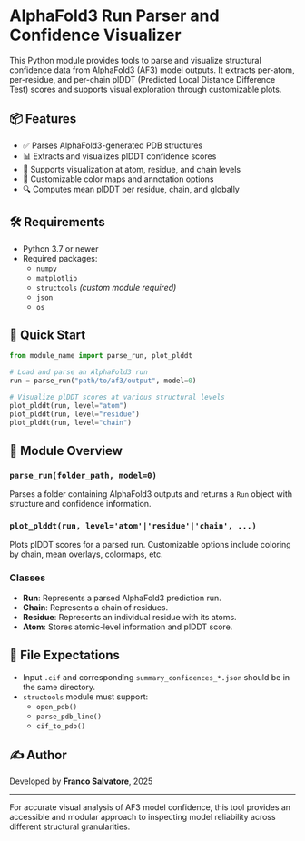# AlphaFold3 Run Parser and Confidence Visualizer

This Python module provides tools to parse and visualize structural confidence data from AlphaFold3 (AF3) model outputs. It extracts per-atom, per-residue, and per-chain plDDT (Predicted Local Distance Difference Test) scores and supports visual exploration through customizable plots.

## 📦 Features

- ✅ Parses AlphaFold3-generated PDB structures
- 📊 Extracts and visualizes plDDT confidence scores
- 🧬 Supports visualization at atom, residue, and chain levels
- 🎨 Customizable color maps and annotation options
- 🔍 Computes mean plDDT per residue, chain, and globally

## 🛠️ Requirements

- Python 3.7 or newer
- Required packages:
  - `numpy`
  - `matplotlib`
  - `structools` *(custom module required)*
  - `json`
  - `os`

## 🚀 Quick Start

```python
from module_name import parse_run, plot_plddt

# Load and parse an AlphaFold3 run
run = parse_run("path/to/af3/output", model=0)

# Visualize plDDT scores at various structural levels
plot_plddt(run, level="atom")
plot_plddt(run, level="residue")
plot_plddt(run, level="chain")
```

## 🧩 Module Overview

### `parse_run(folder_path, model=0)`
Parses a folder containing AlphaFold3 outputs and returns a `Run` object with structure and confidence information.

### `plot_plddt(run, level='atom'|'residue'|'chain', ...)`
Plots plDDT scores for a parsed run. Customizable options include coloring by chain, mean overlays, colormaps, etc.

### Classes

- **Run**: Represents a parsed AlphaFold3 prediction run.
- **Chain**: Represents a chain of residues.
- **Residue**: Represents an individual residue with its atoms.
- **Atom**: Stores atomic-level information and plDDT score.

## 📁 File Expectations

- Input `.cif` and corresponding `summary_confidences_*.json` should be in the same directory.
- `structools` module must support:
  - `open_pdb()`
  - `parse_pdb_line()`
  - `cif_to_pdb()`

## ✍️ Author

Developed by **Franco Salvatore**, 2025

---

For accurate visual analysis of AF3 model confidence, this tool provides an accessible and modular approach to inspecting model reliability across different structural granularities.
